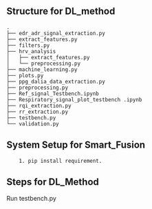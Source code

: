 ## Structure for DL_method

```
.
├── edr_adr_signal_extraction.py
├── extract_features.py
├── filters.py
├── hrv_analysis
│   ├── extract_features.py
│   └── preprocessing.py
├── machine_learning.py
├── plots.py
├── ppg_dalia_data_extraction.py
├── preprocessing.py
├── Ref_signal_Testbench.ipynb
├── Respiratory_signal_plot_testbench .ipynb
├── rqi_extraction.py
├── rr_extraction.py
├── testbench.py
└── validation.py

```
## System Setup for Smart_Fusion
        1. pip install requirement.

## Steps for DL_Method
Run testbench.py


